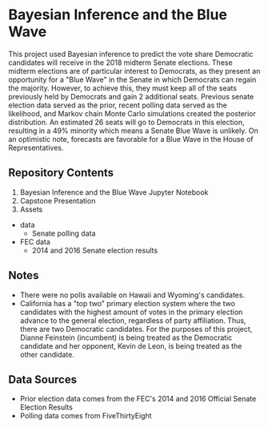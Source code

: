 # Bayesian Inference and the Blue Wave

This project used Bayesian inference to predict the vote share Democratic candidates will receive in the 2018 midterm Senate elections. These midterm elections are of particular interest to Democrats, as they present an opportunity for a "Blue Wave" in the Senate in which Democrats can regain the majority. However, to achieve this, they must keep all of the seats previously held by Democrats and gain 2 additional seats. Previous senate election data served as the prior, recent polling data served as the likelihood, and Markov chain Monte Carlo simulations created the posterior distribution. An estimated 26 seats will go to Democrats in this election, resulting in a 49% minority which means a Senate Blue Wave is unlikely. On an optimistic note, forecasts are favorable for a Blue Wave in the House of Representatives.  

## Repository Contents
1. Bayesian Inference and the Blue Wave Jupyter Notebook
2. Capstone Presentation
3. Assets
  - data
    - Senate polling data
  - FEC data
    - 2014 and 2016 Senate election results

## Notes
- There were no polls available on Hawaii and Wyoming's candidates.
- California has a "top two" primary election system where the two candidates with the highest amount of votes in the primary election advance to the general election, regardless of party affiliation. Thus, there are two Democratic candidates. For the purposes of this project, Dianne Feinstein (incumbent) is being treated as the Democratic candidate and her opponent, Kevin de Leon, is being treated as the other candidate.

## Data Sources
- Prior election data comes from the FEC's 2014 and 2016 Official Senate Election Results
- Polling data comes from FiveThirtyEight
